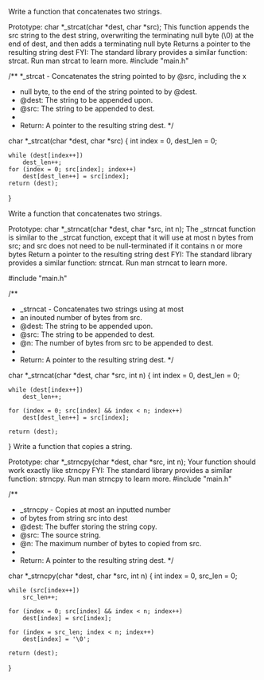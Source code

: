 Write a function that concatenates two strings.

Prototype: char *_strcat(char *dest, char *src);
This function appends the src string to the dest string, overwriting the terminating null byte (\0) at the end of dest, and then adds a terminating null byte
Returns a pointer to the resulting string dest
FYI: The standard library provides a similar function: strcat. Run man strcat to learn more.
#include "main.h"

/**
 *_strcat - Concatenates the string pointed to by @src, including the x
 * null byte, to the end of the string pointed to by @dest.
 * @dest: The string to be appended upon.
 * @src: The string to be appended to dest.
 *
 * Return: A pointer to the resulting string dest.
 */

char *_strcat(char *dest, char *src)
{
	int index = 0, dest_len = 0;

	while (dest[index++])
		dest_len++;
	for (index = 0; src[index]; index++)
		dest[dest_len++] = src[index];
	return (dest);
}

Write a function that concatenates two strings.

Prototype: char *_strncat(char *dest, char *src, int n);
The _strncat function is similar to the _strcat function, except that
it will use at most n bytes from src; and
src does not need to be null-terminated if it contains n or more bytes
Return a pointer to the resulting string dest
FYI: The standard library provides a similar function: strncat. Run man strncat to learn more.

#include "main.h"

/**
 * _strncat - Concatenates two strings using at most
 * an inouted number of bytes from src.
 * @dest: The string to be appended upon.
 * @src: The string to be appended to dest.
 * @n: The number of bytes from src to be appended to dest.
 *
 * Return: A pointer to the resulting string dest.
 */

char *_strncat(char *dest, char *src, int n)
{
	int index = 0, dest_len = 0;

	while (dest[index++])
		dest_len++;

	for (index = 0; src[index] && index < n; index++)
		dest[dest_len++] = src[index];

	return (dest);
}
Write a function that copies a string.

Prototype: char *_strncpy(char *dest, char *src, int n);
Your function should work exactly like strncpy
FYI: The standard library provides a similar function: strncpy. Run man strncpy to learn more.
#include "main.h"

/**
 * _strncpy - Copies at most an inputted number
 * of bytes from string src into dest
 * @dest: The buffer storing the string copy.
 * @src: The source string.
 * @n: The maximum number of bytes to copied from src.
 *
 * Return: A pointer to the resulting string dest.
 */

char *_strncpy(char *dest, char *src, int n)
{
	int index = 0, src_len = 0;

	while (src[index++])
		src_len++;

	for (index = 0; src[index] && index < n; index++)
		dest[index] = src[index];

	for (index = src_len; index < n; index++)
		dest[index] = '\0';

	return (dest);
}

